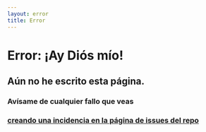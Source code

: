 ```yaml
---
layout: error
title: Error
---
```

# Error: ¡Ay Diós mío!

## Aún no he escrito esta página. 

### Avísame de cualquier fallo que veas 
### [creando una incidencia en la página de issues del repo](https://github.com/ULL-MII-SYTWS-1920/ull-mii-sytws-1920.github.io/issues/new)



<div>


<style>
img {
  display: block;
  margin-left: auto;
  margin-right: auto;
}
</style>


<div id="comment-cat"></div>
<div id="cat"></div>
<br/>
<div id="quote"></div>


<script type="text/javascript">

/*
  https://docs.thecatapi.com/ 
*/
const URL = 'https://api.thecatapi.com/v1/images/search?size=full';

(async function() {
  try {
    
    // CAT 
    let divTitle = document.getElementById("comment-cat");
    
    let divcat = document.getElementById("cat");
    let response = await fetch(URL, {
       headers: {
       'x-api-key': "56a4f1cc-7f60-468d-9dba-e4b6f04b7c7d"
       }
    });
    let cat = await response.json();
    // console.log(cat);   
    let img = document.createElement("img");
    let title = document.createElement("h2");
    title.innerText = "Consuélate con un gatito";   
    divTitle.append(title);
    img.src = cat[0].url;
    divcat.appendChild(img);   

    // QUOTE
    const quoteDiv = document.getElementById("quote");
    const quoteRes = await fetch('https://api.quotable.io/random');
    const data = await quoteRes.json();
    quoteDiv.innerHTML = `<h2>${data.content} —${data.author}</h2>`;
  }
  catch(e) { 
    console.log(e);
  }
})();
</script>

</div>